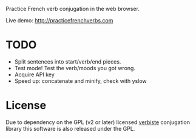 Practice French verb conjugation in the web browser.

Live demo: http://practicefrenchverbs.com

TODO
====
* Split sentences into start/verb/end pieces.
* Test mode! Test the verb/moods you got wrong.
* Acquire API key
* Speed up: concatenate and minify, check with yslow

License
====
Due to dependency on the GPL (v2 or later) licensed
[verbiste](http://perso.b2b2c.ca/sarrazip/dev/verbiste.html) conjugation
library this software is also released under the GPL.
